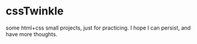 # cssTwinkle
some html+css small projects, just for practicing. I hope I can persist, and have more thoughts.
